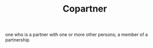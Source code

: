 ---
title: Copartner
letter: C
permalink: "/definitions/bld-copartner.html"
body: one who is a partner with one or more other persons; a member of a partnership
published_at: '2018-07-07'
source: Black's Law Dictionary 2nd Ed (1910)
layout: post
---